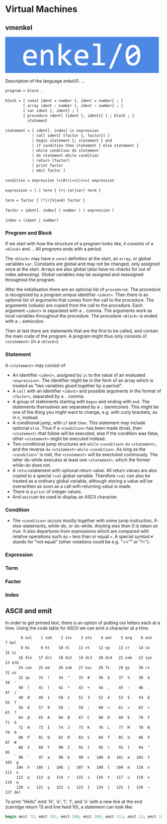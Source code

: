 # Virtual Machines

## vmenkel

![enkel/0](assets/images/logo.png)

Description of the language *enkel/0*. ...

```ebnf
program = block .

block = [ const ident = number {, ident = number} ; ]
        [ array ident : number {, ident : number} ; ]
        [ var ident {, ident} ; ]
        { procedure ident[ [ident {, ident}] ] ; block ; }
          statement

statement = [ ident[. index] is expression
            | call ident[ [factor {, factor}] ]
            | begin statement {; statement } end 
            | if condition then statement { else statement }
            | while condition do statement
            | do statement while condition
            | return [factor]
            | print factor
            | emit factor ]

condition = expression (=|#|<|<=|>|<=) expression

expression = [-] term { (+|-|or|xor) term }

term = factor { (*|/|%|and) factor }

factor = ident[. index] | number | ( expression )

index = (ident | number)
```


### Program and Block

If we start with how the structure of a program looks like, it consists of a *`<block>`* and `.`.
All programs ends with a period.

The *`<block>`* may have a `const` definition at the start, an `array`, or global variables `var`.
Constants are global and may not be changed, only assigned once at the start. Arrays are also
global (also have no checks for out of index adressing). Global variables may be assigned and
reassigned throughout the program.

After the initialisation there are an optional list of `procedure`s. The procedure is recognized
by a program unique identifier *`<ident>`*. Then there is an optional list of arguments that comes
from the call to the procedure. The arguments (values) are copied from the call to the procedure.
Each argument *`<ident>`* is separated with a `,` comma. The arguments work as local variables
throughout the procedure. The procedure *`<block>`* is ended with a `;` semicolon.

Then at last there are statements that are the first to be called, and contain the main code of
the program. A program might thus only consists of *`<statement>`* (in a *`<block>`*).


### Statement

A *`<statement>`* may consist of:

* An identifier *`<ident>`*, assigned by `is` to the value of an evaluated *`<expression>`*.
    The identifier might be in the form of an array which is treated as "two variables glued
    together by a period".
* A `call` with an identifier `<ident>` and possible arguments in the format of *`<factor>`*,
    separated by a `,` comma.
* A group of statements starting with `begin` and ending with `end`. The statements themselves
    are separated by a `;` (semicolon). This might be one of the thing you might want to change,
    e.g. with curly brackets, as in c, instead.
* A conditional jump, with `if` and `then`. This statement may include optional `else`. Thus
    if a *`<condition>`* has been made (true), then *`<statement>`* that follow will be executed,
    else if the condition was false, other *`<statement>`* might be executed instead.
* Two conditional jump structures are `while` *`<condition>`* `do` *`<statement>`*,
    and the reverse `do` *`<statement>`* `while` *`<condition>`*. As long as the *`<condition>`*'
    is met, the *`<statement>`*  will be exectuted continously. The latter do-while executes at
    least one *`<statement>`*, which the former while-do does not.
* A `return`statement with optional return value. All return values are also copied to a special
    `rval` global variable. Therefore `rval` can also be treated as a ordinary global variable,
    although storing a value will be overwritten as soon as a call with returning value is made.
* There is a `print` of integer values.
* And `emit`can be used to display an ASCII character.


### Condition

* The *`<condition>`* occurs mostly together with some jump instruction, if-else-statements, while-do,
    or do-while. *Anyting else than 0 is taken as true.* It also departures from expressions which are
    compared with relative operations such as `<` less than or equal `=`. A special symbol `#` stands
    for "not equal" (other notations could be e.g. "<>"" or "!=").

### Expression



### Term


### Factor


### Index



## ASCII and emit

In order to get printed text, there is an option of putting out letters each at a time.
Using the code table for ASCII we can emit a character at a time.

```text
       0 nul    1 soh    2 stx    3 etx    4 eot    5 enq    6 ack    7 bel
       8 bs     9 ht    10 nl    11 vt    12 np    13 cr    14 so    15 si
      16 dle   17 dc1   18 dc2   19 dc3   20 dc4   21 nak   22 syn   23 etb
      24 can   25 em    26 sub   27 esc   28 fs    29 gs    30 rs    31 us
      32 sp    33  !    34  "    35  #    36  $    37  %    38  &    39  '
      40  (    41  )    42  *    43  +    44  ,    45  -    46  .    47  /
      48  0    49  1    50  2    51  3    52  4    53  5    54  6    55  7
      56  8    57  9    58  :    59  ;    60  <    61  =    62  >    63  ?
      64  @    65  A    66  B    67  C    68  D    69  E    70  F    71  G
      72  H    73  I    74  J    75  K    76  L    77  M    78  N    79  O
      80  P    81  Q    82  R    83  S    84  T    85  U    86  V    87  W
      88  X    89  Y    90  Z    91  [    92  \    93  ]    94  ^    95  _
      96  `    97  a    98  b    99  c   100  d   101  e   102  f   103  g
     104  h   105  i   106  j   107  k   108  l   109  m   110  n   111  o
     112  p   113  q   114  r   115  s   116  t   117  u   118  v   119  w
     120  x   121  y   122  z   123  {   124  |   125  }   126  ~   127 del
```

To print "Hello" emit 'H', 'e', 'l', 'l', and 'o' with a new line at the end
(carridge return 13 and line feed 10), a statement can look like:

```pascal
begin emit 72; emit 101; emit 108; emit 108; emit 111; emit 13; emit 10 end
```




